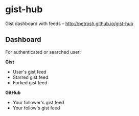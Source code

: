 gist-hub
========

Gist dashboard with feeds – http://petrosh.github.io/gist-hub

## Dashboard

For authenticated or searched user: 

**Gist**

* User's gist feed  
* Starred gist feed  
* Forked gist feed  

**GitHub**

* Your follower's gist feed  
* Your follow's gist feed  
